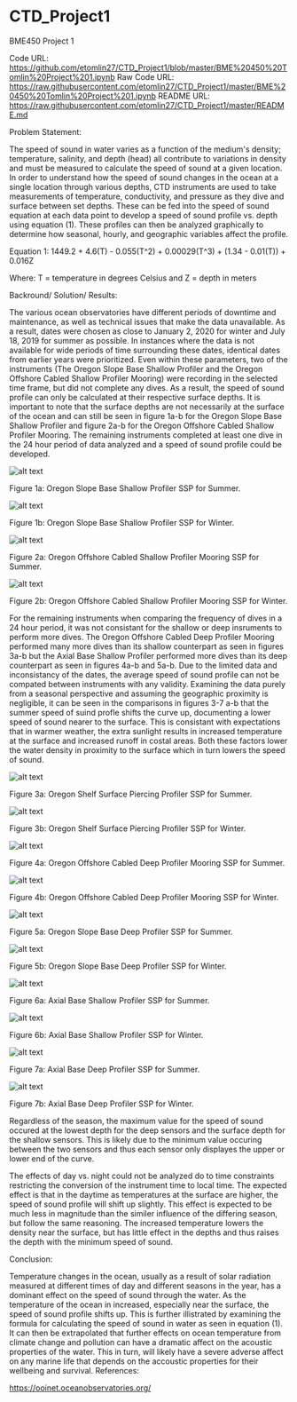 # CTD_Project1
BME450 Project 1

Code URL: https://github.com/etomlin27/CTD_Project1/blob/master/BME%20450%20Tomlin%20Project%201.ipynb
Raw Code URL: https://raw.githubusercontent.com/etomlin27/CTD_Project1/master/BME%20450%20Tomlin%20Project%201.ipynb
README URL: https://raw.githubusercontent.com/etomlin27/CTD_Project1/master/README.md

Problem Statement:

The speed of sound in water varies as a function of the medium's density; temperature, salinity, and depth (head) all contribute to variations in density and must be measured to calculate the speed of sound at a given location. In order to understand how the speed of sound changes in the ocean at a single location through various depths, CTD instruments are used to take measurements of temperature, conductivity, and pressure as they dive and surface between set depths. These can be fed into the speed of sound equation at each data point to develop a speed of sound profile vs. depth using equation (1). These profiles can then be analyzed graphically to determine how seasonal, hourly, and geographic variables affect the profile.

Equation 1:     1449.2 + 4.6(T) - 0.055(T^2) + 0.00029(T^3) + (1.34 - 0.01(T)) + 0.016Z

Where: T = temperature in degrees Celsius and Z = depth in meters
  
Backround/ Solution/ Results:

The various ocean observatories have different periods of downtime and maintenance, as well as technical issues that make the data unavailable. As a result, dates were chosen as close to January 2, 2020 for winter and July 18, 2019 for summer as possible. In instances where the data is not available for wide periods of time surrounding these dates, identical dates from earlier years were prioritized. Even within these parameters, two of the instruments (The Oregon Slope Base Shallow Profiler and the Oregon Offshore Cabled Shallow Profiler Mooring) were recording in the selected time frame, but did not complete any dives. As a result, the speed of sound profile can only be calculated at their respective surface depths. It is important to note that the surface depths are not necessarily at the surface of the ocean and can still be seen in figure 1a-b for the Oregon Slope Base Shallow Profiler and figure 2a-b for the Oregon Offshore Cabled Shallow Profiler Mooring. The remaining instruments completed at least one dive in the 24 hour period of data analyzed and a speed of sound profile could be developed.

![alt text](https://github.com/etomlin27/CTD_Project1/blob/master/Figure3.png)

Figure 1a: Oregon Slope Base Shallow Profiler SSP for Summer.

![alt text](https://github.com/etomlin27/CTD_Project1/blob/master/Figure4.png)

Figure 1b: Oregon Slope Base Shallow Profiler SSP for Winter.

![alt text](https://github.com/etomlin27/CTD_Project1/blob/master/Figure7.png)

Figure 2a: Oregon Offshore Cabled Shallow Profiler Mooring SSP for Summer.

![alt text](https://github.com/etomlin27/CTD_Project1/blob/master/Figure8.png)

Figure 2b: Oregon Offshore Cabled Shallow Profiler Mooring SSP for Winter.

For the remaining instruments when comparing the frequency of dives in a 24 hour period, it was not consistant for the shallow or deep insruments to perform more dives. The Oregon Offshore Cabled Deep Profiler Mooring performed many more dives than its shallow counterpart as seen in figures 3a-b but the Axial Base Shallow Profiler performed more dives than its deep counterpart as seen in figures 4a-b and 5a-b. Due to the limited data and inconsistancy of the dates, the average speed of sound profile can not be compated between instruments with any validity. Examining the data purely from a seasonal perspective and assuming the geographic proximity is negligible, it can be seen in the comparisons in figures 3-7 a-b that the summer speed of suind profle shifts the curve up, documenting a lower speed of sound nearer to the surface. This is consistant with expectations that in warmer weather, the extra sunlight results in increased temperature at the surface and increased runoff in costal areas. Both these factors lower the water density in proximity to the surface which in turn lowers the speed of sound.

![alt text](https://github.com/etomlin27/CTD_Project1/blob/master/Figure1.png)

Figure 3a: Oregon Shelf Surface Piercing Profiler SSP for Summer.

![alt text](https://github.com/etomlin27/CTD_Project1/blob/master/Figure2.png)

Figure 3b: Oregon Shelf Surface Piercing Profiler SSP for Winter.

![alt text](https://github.com/etomlin27/CTD_Project1/blob/master/Figure5.png)

Figure 4a: Oregon Offshore Cabled Deep Profiler Mooring SSP for Summer.

![alt text](https://github.com/etomlin27/CTD_Project1/blob/master/Figure6.png)

Figure 4b: Oregon Offshore Cabled Deep Profiler Mooring SSP for Winter.

![alt text](https://github.com/etomlin27/CTD_Project1/blob/master/Figure9.png)

Figure 5a: Oregon Slope Base Deep Profiler SSP for Summer.

![alt text](https://github.com/etomlin27/CTD_Project1/blob/master/Figure10.png)

Figure 5b: Oregon Slope Base Deep Profiler SSP for Winter.

![alt text](https://github.com/etomlin27/CTD_Project1/blob/master/Figure11.png)

Figure 6a: Axial Base Shallow Profiler SSP for Summer.

![alt text](https://github.com/etomlin27/CTD_Project1/blob/master/Figure12.png)

Figure 6b: Axial Base Shallow Profiler SSP for Winter.

![alt text](https://github.com/etomlin27/CTD_Project1/blob/master/Figure13.png)

Figure 7a: Axial Base Deep Profiler SSP for Summer.

![alt text](https://github.com/etomlin27/CTD_Project1/blob/master/Figure14.png)

Figure 7b: Axial Base Deep Profiler SSP for Winter.

Regardless of the season, the maximum value for the speed of sound occured at the lowest depth for the deep sensors and the surface depth for the shallow sensors. This is likely due to the minimum value occuring between the two sensors and thus each sensor only displayes the upper or lower end of the curve. 

The effects of day vs. night could not be analyzed do to time constraints restricting the conversion of the instrument time to local time. The expected effect is that in the daytime as temperatures at the surface are higher, the speed of sound profile will shift up slightly. This effect is expected to be much less in magnitude than the similer influence of the differing season, but follow the same reasoning. The increased temperature lowers the density near the surface, but has little effect in the depths and thus raises the depth with the minimum speed of sound.


Conclusion:

Temperature changes in the ocean, usually as a result of solar radiation measured at different times of day and different seasons in the year, has a dominant effect on the speed of sound through the water. As the temperature of the ocean in increased, especially near the surface, the speed of sound profile shifts up. This is further illistrated by examining the formula for calculating the speed of sound in water as seen in equation (1). It can then be extrapolated that further effects on ocean temperature from climate change and pollution can have a dramatic affect on the acoustic properties of the water. This in turn, will likely have a severe adverse affect on any marine life that depends on the accoustic properties for their wellbeing and survival.
References:

https://ooinet.oceanobservatories.org/
